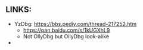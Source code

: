 
## LINKS:
* YzDbg: https://bbs.pediy.com/thread-217252.htm
  * https://pan.baidu.com/s/1kUGXhL9
  * Not OllyDbg but OllyDbg look-alike
* 


